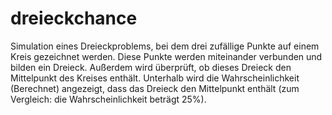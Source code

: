 # dreieckchance
Simulation eines Dreieckproblems, bei dem drei zufällige Punkte auf einem Kreis gezeichnet werden. Diese Punkte werden miteinander verbunden und bilden ein Dreieck. Außerdem wird überprüft, ob dieses Dreieck den Mittelpunkt des Kreises enthält. Unterhalb wird die Wahrscheinlichkeit (Berechnet) angezeigt, dass das Dreieck den Mittelpunkt enthält (zum Vergleich: die Wahrscheinlichkeit beträgt 25%).
